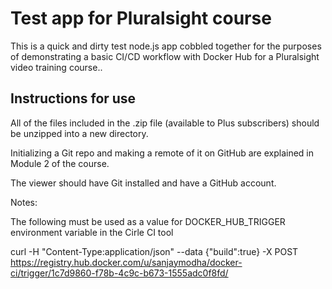 # Test app for Pluralsight course

This is a quick and dirty test node.js app cobbled together for the purposes of demonstrating a basic CI/CD workflow with Docker Hub for a Pluralsight video training course..

## Instructions for use

All of the files included in the .zip file (available to Plus subscribers) should be unzipped into a new directory.

Initializing a Git repo and making a remote of it on GitHub are explained in Module 2 of the course.

The viewer should have Git installed and have a GitHub account.

Notes:

The following must be used as a value for DOCKER_HUB_TRIGGER environment variable in the Cirle CI tool

curl -H "Content-Type:application/json" --data {"build":true} -X POST https://registry.hub.docker.com/u/sanjaymodha/docker-ci/trigger/1c7d9860-f78b-4c9c-b673-1555adc0f8fd/

